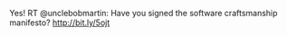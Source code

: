 <!--
id: 241733390
link: http://kevinisom.info/post/241733390/yes-rt-unclebobmartin-have-you-signed-the
slug: yes-rt-unclebobmartin-have-you-signed-the
date: Fri Nov 13 2009 08:46:27 GMT+1300 (NZDT)
raw: {"blog_name":"kevinisom","id":241733390,"post_url":"http://kevinisom.info/post/241733390/yes-rt-unclebobmartin-have-you-signed-the","slug":"yes-rt-unclebobmartin-have-you-signed-the","type":"text","date":"2009-11-12 19:46:27 GMT","timestamp":1258055187,"state":"published","format":"html","reblog_key":"2OW5l1WL","tags":[],"short_url":"http://tmblr.co/Zw68YyEQ8yE","highlighted":[],"feed_item":"http://twitter.com/kev_nz/statuses/5656877932","from_feed_id":"650289","note_count":0,"title":null,"body":"<p>Yes! RT @unclebobmartin: Have you signed the software craftsmanship manifesto? <a href=\"http://bit.ly/5ojt\" target=\"_blank\">http://bit.ly/5ojt</a></p>"}
publish: 2009-11-013
tags: 
title: null
-->


Yes! RT @unclebobmartin: Have you signed the software craftsmanship
manifesto? <http://bit.ly/5ojt>


